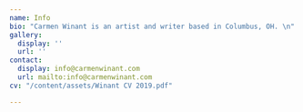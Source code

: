 ```yaml
---
name: Info
bio: "Carmen Winant is an artist and writer based in Columbus, OH. \n"
gallery:
  display: ''
  url: ''
contact:
  display: info@carmenwinant.com
  url: mailto:info@carmenwinant.com
cv: "/content/assets/Winant CV 2019.pdf"

---
```

